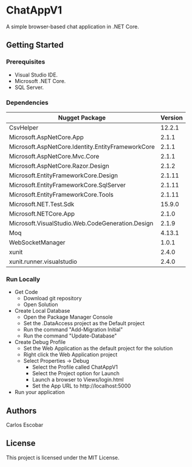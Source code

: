 # ChatAppV1
A simple browser-based chat application in .NET Core.

## Getting Started

### Prerequisites
* Visual Studio IDE.
* Microsoft .NET Core.
* SQL Server.

### Dependencies
| Nugget Package | Version 
| ------------- | ------------- |
| CsvHelper | 12.2.1 |
| Microsoft.AspNetCore.App | 2.1.1 |
| Microsoft.AspNetCore.Identity.EntityFrameworkCore | 2.1.1 |
| Microsoft.AspNetCore.Mvc.Core | 2.1.1 |
| Microsoft.AspNetCore.Razor.Design | 2.1.2 |
| Microsoft.EntityFrameworkCore.Design | 2.1.11 |
| Microsoft.EntityFrameworkCore.SqlServer | 2.1.11 |
| Microsoft.EntityFrameworkCore.Tools | 2.1.11 |
| Microsoft.NET.Test.Sdk | 15.9.0 |
| Microsoft.NETCore.App | 2.1.0 |
| Microsoft.VisualStudio.Web.CodeGeneration.Design | 2.1.9 |
| Moq | 4.13.1 | 
| WebSocketManager | 1.0.1 |
| xunit | 2.4.0 |
| xunit.runner.visualstudio | 2.4.0 |

### Run Locally
- Get Code   
	- Download git repository
	- Open Solution
- Create Local Database
	- Open the Package Manager Console
	- Set the .DataAccess project as the Default project 
	- Run the command "Add-Migration Initial"
	- Run the command "Update-Database"
- Create Debug Profile 
	- Set the Web Application as the default project for the solution
	- Right click the Web Application project
	- Select Properties -> Debug
		- Select the Profile called ChatAppV1
		- Select the Project option for Launch
		- Launch a browser to Views/login.html
		- Set the App URL to http://localhost:5000
- Run your application

## Authors
Carlos Escobar

## License
This project is licensed under the MIT License.
